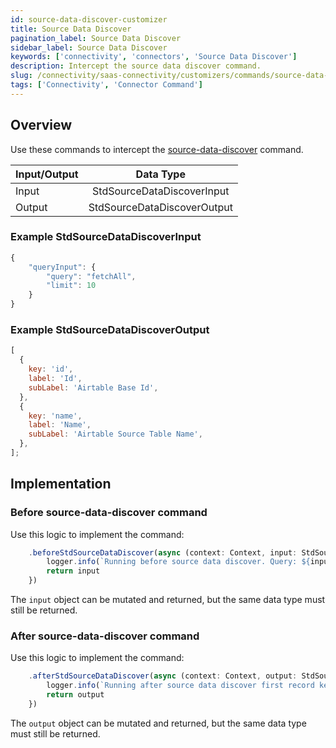 ```yaml
---
id: source-data-discover-customizer
title: Source Data Discover
pagination_label: Source Data Discover
sidebar_label: Source Data Discover
keywords: ['connectivity', 'connectors', 'Source Data Discover']
description: Intercept the source data discover command.
slug: /connectivity/saas-connectivity/customizers/commands/source-data-discover
tags: ['Connectivity', 'Connector Command']
---
```


## Overview

Use these commands to intercept the [source-data-discover](../../commands/source-data-discover) command.

| Input/Output |          Data Type          |
| :----------- | :-------------------------: |
| Input        | StdSourceDataDiscoverInput  |
| Output       | StdSourceDataDiscoverOutput |

### Example StdSourceDataDiscoverInput

```javascript
{
    "queryInput": {
        "query": "fetchAll",
        "limit": 10
    }
}
```

### Example StdSourceDataDiscoverOutput

```javascript
[
  {
    key: 'id',
    label: 'Id',
    subLabel: 'Airtable Base Id',
  },
  {
    key: 'name',
    label: 'Name',
    subLabel: 'Airtable Source Table Name',
  },
];
```

## Implementation

### Before source-data-discover command

Use this logic to implement the command:

```javascript
    .beforeStdSourceDataDiscover(async (context: Context, input: StdSourceDataDiscoverInput) => {
        logger.info(`Running before source data discover. Query: ${input.queryInput?.query}`)
        return input
    })
```

The `input` object can be mutated and returned, but the same data type must still be returned.

### After source-data-discover command

Use this logic to implement the command:

```javascript
    .afterStdSourceDataDiscover(async (context: Context, output: StdSourceDataDiscoverOutput) => {
        logger.info(`Running after source data discover first record key: ${output[0].key}`)
        return output
    })
```

The `output` object can be mutated and returned, but the same data type must still be returned.
